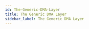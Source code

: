 ```yaml
---
id: The-Generic-DMA-Layer
title: The Generic DMA Layer
sidebar_label: The Generic DMA Layer
---
```



#
